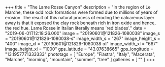 +++
title = "The Lame Rosse Canyon"
description = "In the region of Le Marche, these odd rock formations were formed due to millions of years of erosion. The result of this natural process of eroding the calcareous layer away is that it exposed the clay rock beneath rich in iron oxide and hence, the red hue. Lame Rosse in Italian literally means 'red blades'."
date = "2019-06-01T12:18:26.000"
image = "20190601@121826-1080038"
image_s = "20190601@121826-1080038-s"
image_width_s = "267"
image_height_s = "400"
image_xl = "20190601@121826-1080038-xl"
image_width_xl = "667"
image_height_xl = "1000"
gps_latitude = "43.07638665"
gps_longitude = "13.1957771333333"
phototags = [ "Europe", "Fiastra", "Italy", "Macerata", "Marche", "morning", "mountain", "summer", "tree" ]
galleries = [ "" ]
+++

